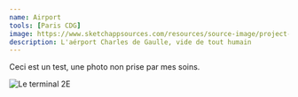 ```yaml
---
name: Airport
tools: [Paris CDG]
image: https://www.sketchappsources.com/resources/source-image/project-neon-groove-music-ui.png
description: L'aérport Charles de Gaulle, vide de tout humain
---
```


Ceci est un test, une photo non prise par mes soins.

![Le terminal 2E](https://miro.medium.com/v2/1*zF-Ovi2xAdGK2H62GOIMLQ.jpeg)